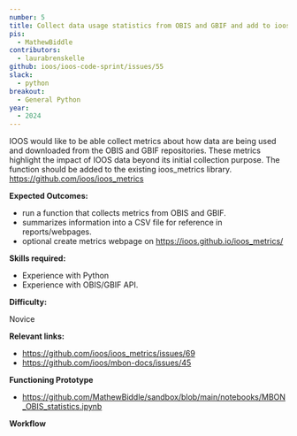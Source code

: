 ```yaml
---
number: 5
title: Collect data usage statistics from OBIS and GBIF and add to ioos_metrics
pis:
  - MathewBiddle
contributors:
  - laurabrenskelle
github: ioos/ioos-code-sprint/issues/55
slack:
  - python
breakout:
  - General Python
year: 
  - 2024
---
```

IOOS would like to be able collect metrics about how data are being used and downloaded from the OBIS and GBIF repositories. 
These metrics highlight the impact of IOOS data beyond its initial collection purpose. 
The function should be added to the existing ioos_metrics library. <https://github.com/ioos/ioos_metrics>

**Expected Outcomes:**

* run a function that collects metrics from OBIS and GBIF.
* summarizes information into a CSV file for reference in reports/webpages.
* optional create metrics webpage on <https://ioos.github.io/ioos_metrics/>

**Skills required:**

* Experience with Python
* Experience with OBIS/GBIF API.

**Difficulty:**

Novice

**Relevant links:**
- <https://github.com/ioos/ioos_metrics/issues/69>
- <https://github.com/ioos/mbon-docs/issues/45>

**Functioning Prototype**
* <https://github.com/MathewBiddle/sandbox/blob/main/notebooks/MBON_OBIS_statistics.ipynb>

**Workflow**
